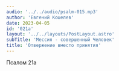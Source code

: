 ```yaml
---
audio: '../../audio/psalm-015.mp3'
author: 'Евгений Кошелев'
date: 2023-04-05
id: '021a'
layout: '../../layouts/PostLayout.astro'
subTitle: 'Мессия - совершенный Человек'
title: 'Отвержение вместо принятия'
---
```


Псалом 21a